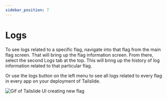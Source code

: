 ```yaml
---
sidebar_position: 7
---
```

# Logs

To see logs related to a specific flag, navigate into that flag from the main flag screen. That will bring up the flag information screen. From there, select the second Logs tab at the top. This will bring up the history of log information related to that particular flag. 

Or use the logs button on the left menu to see all logs related to every flag in every app on your deployment of Tailslide.

<div style={{textAlign: 'center'}}>
  <img src={require('./../assets/logs.gif').default} alt='Gif of Tailslide UI creating new flag' />
</div>
